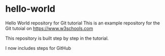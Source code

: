 # hello-world
Hello World repository for Git tutorial
This is an example repository for the Git tutoial on https://www.w3schools.com

This repository is built step by step in the tutorial.

I now includes steps for GitHub
